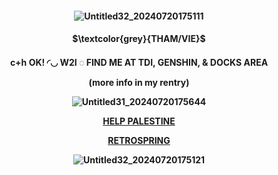 <h4 align="center">   


![Untitled32_20240720175111](https://github.com/user-attachments/assets/b4f12276-a210-47fa-a6d9-7a7f4ac0e21b)


<h4 align="center">     

<h4 align="center">  $\textcolor{grey}{THAM/VIE}$
<h4 align="center">  c+h OK! ◜◡ W2I    ◌   FIND ME AT TDI, GENSHIN, & DOCKS AREA


(more info in my rentry)

  


![Untitled31_20240720175644](https://github.com/user-attachments/assets/770a9195-e21f-4730-ad4c-de1a5e862578)


 **[HELP PALESTINE](https://arab.org/click-to-help/palestine/)**


 **[RETROSPRING](https://retrospring.net/@dendroleafs)**
   

![Untitled32_20240720175121](https://github.com/user-attachments/assets/d1982c6b-c33e-47cb-84f6-ff75fc9e8b9d)

